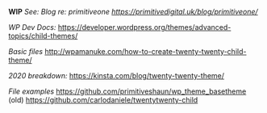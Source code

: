 **WIP**
*See: Blog re: primitiveone https://primitivedigital.uk/blog/primitiveone/*


*WP Dev Docs:*
https://developer.wordpress.org/themes/advanced-topics/child-themes/

*Basic files*
http://wpamanuke.com/how-to-create-twenty-twenty-child-theme/

*2020 breakdown:*
https://kinsta.com/blog/twenty-twenty-theme/


*File examples*
https://github.com/primitiveshaun/wp_theme_basetheme (old)
https://github.com/carlodaniele/twentytwenty-child